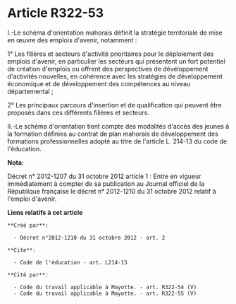 # Article R322-53

I.-Le schéma d'orientation mahorais définit la stratégie territoriale de mise en œuvre des emplois d'avenir, notamment : 

1° Les filières et secteurs d'activité prioritaires pour le déploiement des emplois d'avenir, en particulier les secteurs qui
présentent un fort potentiel de création d'emplois ou offrent des perspectives de développement d'activités nouvelles, en
cohérence avec les stratégies de développement économique et de développement des compétences au niveau départemental ; 

2° Les principaux parcours d'insertion et de qualification qui peuvent être proposés dans ces différents filières et
secteurs. 

II.-Le schéma d'orientation tient compte des modalités d'accès des jeunes à la formation définies au contrat de plan mahorais
de développement des formations professionnelles adopté au titre de l'article L. 214-13 du code de l'éducation.

**Nota:**

Décret n° 2012-1207 du 31 octobre 2012 article 1 : Entre en vigueur immédiatement à compter de sa publication au Journal
officiel de la République française le décret n° 2012-1210 du 31 octobre 2012 relatif à l'emploi d'avenir.

**Liens relatifs à cet article**

	**Créé par**:

	  - Décret n°2012-1210 du 31 octobre 2012 - art. 2

	**Cite**:

	  - Code de l'éducation - art. L214-13

	**Cité par**:

	  - Code du travail applicable à Mayotte. - art. R322-54 (V)
	  - Code du travail applicable à Mayotte. - art. R322-55 (V)
